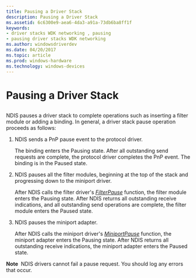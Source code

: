 ```yaml
---
title: Pausing a Driver Stack
description: Pausing a Driver Stack
ms.assetid: 6c6300e9-aea6-4da3-a91a-73db6ba8ff1f
keywords:
- driver stacks WDK networking , pausing
- pausing driver stacks WDK networking
ms.author: windowsdriverdev
ms.date: 04/20/2017
ms.topic: article
ms.prod: windows-hardware
ms.technology: windows-devices
---
```


# Pausing a Driver Stack


## <a href="" id="ddk-pausing-a-driver-stack-ng"></a>


NDIS pauses a driver stack to complete operations such as inserting a filter module or adding a binding. In general, a driver stack pause operation proceeds as follows:

1.  NDIS sends a PnP pause event to the protocol driver.

    The binding enters the Pausing state. After all outstanding send requests are complete, the protocol driver completes the PnP event. The binding is in the Paused state.

2.  NDIS pauses all the filter modules, beginning at the top of the stack and progressing down to the miniport driver.

    After NDIS calls the filter driver's [*FilterPause*](https://msdn.microsoft.com/library/windows/hardware/ff549957) function, the filter module enters the Pausing state. After NDIS returns all outstanding receive indications, and all outstanding send operations are complete, the filter module enters the Paused state.

3.  NDIS pauses the miniport adapter.

    After NDIS calls the miniport driver's [*MiniportPause*](https://msdn.microsoft.com/library/windows/hardware/ff559418) function, the miniport adapter enters the Pausing state. After NDIS returns all outstanding receive indications, the miniport adapter enters the Paused state.

**Note**  NDIS drivers cannot fail a pause request. You should log any errors that occur.

 

 

 






